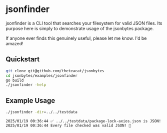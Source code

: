 # jsonfinder

jsonfinder is a CLI tool that searches your filesystem for valid JSON files. Its purpose here is simply to demonstrate usage of the jsonbytes package.

If anyone ever finds this genuinely useful, please let me know. I'd be amazed!



## Quickstart

```bash
git clone git@github.com/theteacat/jsonbytes
cd jsonbytes/examples/jsonfinder
go build
./jsonfinder -help
```



## Example Usage

```bash
./jsonfinder -dir=../../testdata
```

```
2025/01/19 00:36:44 ✅ ../../testdata/package-lock-axios.json is JSON!
2025/01/19 00:36:44 Every file checked was valid JSON! 🥳
```



